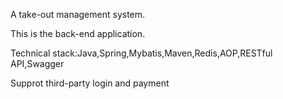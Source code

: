 A take-out management system.

This is the back-end application.

Technical stack:Java,Spring,Mybatis,Maven,Redis,AOP,RESTful API,Swagger

Supprot third-party login and payment
